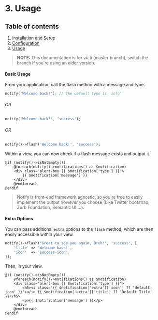 # 3. Usage

## Table of contents

  1. [Installation and Setup](1-Installation-and-Setup.md)
  2. [Configuration](2-Configuration.md)
  3. [Usage](3-Usage.md)

> **NOTE:** This documentation is for `v4.0` (master branch), switch the branch if you're using an older version.

#### Basic Usage

From your application, call the flash method with a message and type.

```php
notify('Welcome back!'); // The default type is 'info'
```

###### OR 

```php
notify('Welcome back!', 'success');
```

###### OR
 
```php
notify()->flash('Welcome back!', 'success');
```

Within a view, you can now check if a flash message exists and output it.

```blade
@if (notify()->isNotEmpty())
    @foreach(notify()->notifications() as $notification)
    <div class="alert-box {{ $notification['type'] }}">
        {{ $notification['message'] }}
    </div>
    @endforeach
@endif
```

> Notify is front-end framework agnostic, so you're free to easily implement the output however you choose (Like Twitter bootstrap, Zurb Foundation, Semantic UI ...).

#### Extra Options

You can pass additional `extra` options to the `flash` method, which are then easily accessible within your view.

```php
notify()->flash("Great to see you again, Bruh!", 'success', [
    'title' => 'Welcome back!',
    'icon'  => 'success-icon',
]);
```

Then, in your view.

```blade
@if (notify()->isNotEmpty())
    @foreach(notify()->notifications() as $notification)
    <div class="alert-box {{ $notification['type'] }}">
        <h5><i class="{{ $notification['extra']['icon'] ?? 'default-icon' }}"></i> {{ $notification['extra']['title'] ?? 'Default Title' }}</h5>  
        <p>{{ $notification['message'] }}</p>
    </div>
    @endforeach
@endif
```
